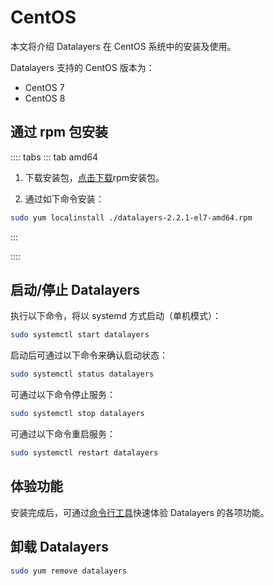 # CentOS

本文将介绍 Datalayers 在 CentOS 系统中的安装及使用。

Datalayers 支持的 CentOS 版本为：
- CentOS 7
- CentOS 8

## 通过 rpm 包安装



:::: tabs
::: tab amd64
1. 下载安装包，<a href="https://docs.datalayers.cn/public/centos/datalayers-2.2.1-el7-amd64.rpm" download="datalayers-2.2.1-el7-amd64.rpm">点击下载</a>rpm安装包。

2. 通过如下命令安装：
``` bash
sudo yum localinstall ./datalayers-2.2.1-el7-amd64.rpm
```
:::


::::

## 启动/停止 Datalayers

执行以下命令，将以 systemd 方式启动（单机模式）：
``` bash
sudo systemctl start datalayers
```

启动后可通过以下命令来确认启动状态：
``` bash
sudo systemctl status datalayers
```

可通过以下命令停止服务：
``` bash
sudo systemctl stop datalayers
```

可通过以下命令重启服务：
``` bash
sudo systemctl restart datalayers
```

## 体验功能

安装完成后，可通过[命令行工具](./command-line-tool.md)快速体验 Datalayers 的各项功能。

## 卸载 Datalayers

``` bash
sudo yum remove datalayers
```
